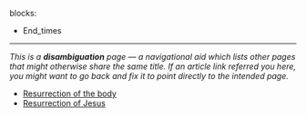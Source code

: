 blocks:
- End_times
---
*This is a **disambiguation** page — a navigational aid which lists other pages that might otherwise share the same title. If an article link referred you here, you might want to go back and fix it to point directly to the intended page.*
-   [Resurrection of the body](Resurrection_of_the_body "Resurrection of the body")
-   [Resurrection of Jesus](Resurrection_of_Jesus "Resurrection of Jesus")



